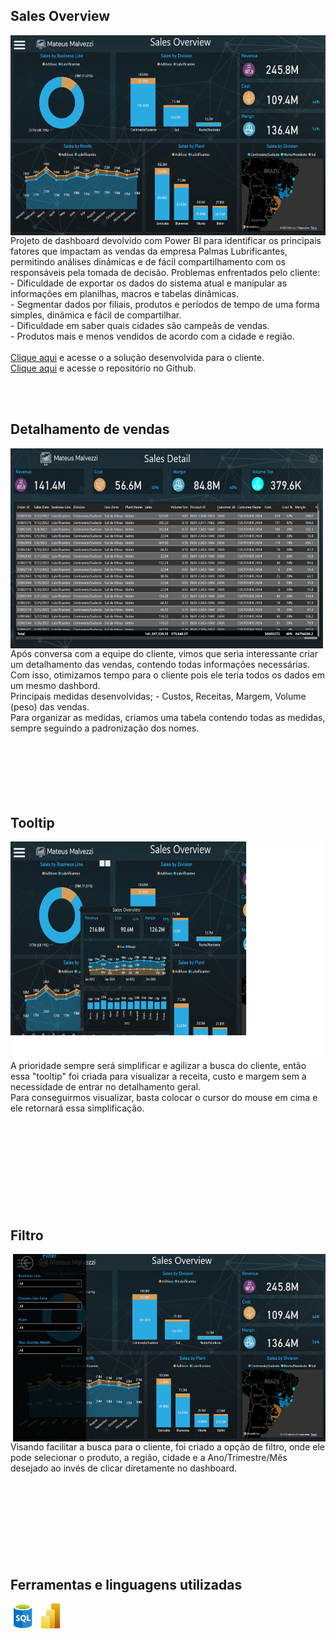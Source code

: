 ## Sales Overview   
<img align="right" width="550" height="320" src="https://github.com/MateusMalvezzi/Sales_Overview/blob/main/BackgroundAndColors/SalesOverview.png">
Projeto de dashboard devolvido com Power BI para identificar os principais fatores que impactam as vendas da empresa Palmas Lubrificantes, permitindo análises dinâmicas e de fácil compartilhamento com os responsáveis pela tomada de decisão.
Problemas enfrentados pelo cliente: <br>
- Dificuldade de exportar os dados do sistema atual e manipular as informações em planilhas, macros e tabelas dinâmicas.<br>
- Segmentar dados  por filiais, produtos e períodos de tempo de uma forma simples, dinâmica e fácil de compartilhar.<br>
- Dificuldade em saber quais cidades são campeãs de vendas.<br>
- Produtos mais e menos vendidos de acordo com a cidade e região.<br>
<br>
<a href="https://app.powerbi.com/view?r=eyJrIjoiNWZlNzNjM2YtMTcwMC00NDBlLWE1MGQtNzk5Y2ZmMmZkOTRlIiwidCI6Ijk2NzBjNWQ4LWFjYmItNDI3Ny05Y2YzLTg1YWFhMzMzNjZlMyJ9" target="_blank">Clique aqui</a> e acesse o a solução desenvolvida para o cliente.
<br>
<a href="https://github.com/MateusMalvezzi/Sales_Overview" target="_blank">Clique aqui</a> e acesse o repositório no Github.

<br><br>

## Detalhamento de vendas
<img align="left" width="500" height="320" src="https://github.com/MateusMalvezzi/Sales_Overview/blob/main/BackgroundAndColors/SalesDetail.png">
Após conversa com a equipe do cliente, vimos que seria interessante criar um detalhamento das vendas, contendo todas informações necessárias. Com isso, otimizamos tempo para o cliente pois ele teria todos os dados em um mesmo dashbord.<br>
Principais medidas desenvolvidas; - Custos, Receitas, Margem, Volume (peso) das vendas.<br> Para organizar as medidas, criamos uma tabela contendo todas as medidas, sempre seguindo a padronização dos nomes.
<br><br><br><br><br><br><br>

## Tooltip
<img align="left" width="700" height="350" src="https://github.com/MateusMalvezzi/Sales_Overview/blob/main/BackgroundAndColors/ToolTip.png">
A prioridade sempre será simplificar e agilizar a busca do cliente, então essa "tooltip" foi criada para visualizar a receita, custo e margem sem a necessidade de entrar no detalhamento geral.<br> Para conseguirmos visualizar, basta colocar o cursor do mouse em cima e ele retornará essa simplificação. 
<br><br><br><br><br><br><br><br><br><br>

## Filtro
<img align="right" width="500" height="300" src="https://github.com/MateusMalvezzi/Sales_Overview/blob/main/BackgroundAndColors/filter.png">
Visando facilitar a busca para o cliente, foi criado a opção de filtro, onde ele pode selecionar o produto, a região, cidade e a Ano/Trimestre/Mês desejado ao invés de clicar diretamente no dashboard.
<br><br><br><br><br><br><br><br><br>

## Ferramentas e linguagens utilizadas
<div style="display: inline_block">
    <img align="center" alt="SQL" height="40" width="40" src="https://github.com/MateusMalvezzi/Sales_Overview/blob/main/BackgroundAndColors/logo%20sql.png">
    <img align="center" alt="Power BI" height="40" width="40" src="https://github.com/MateusMalvezzi/Sales_Overview/blob/main/BackgroundAndColors/1200px-New_Power_BI_Logo.svg.png">
</div>
